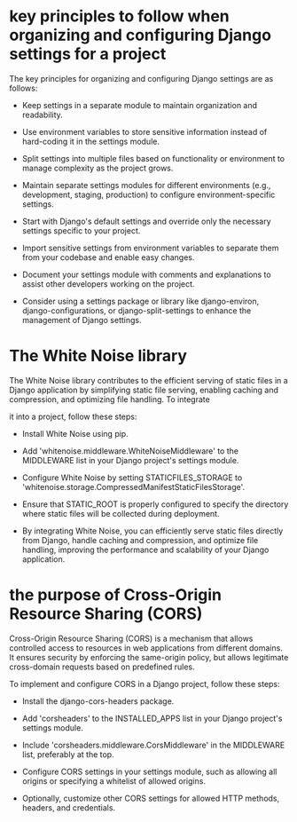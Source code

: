 # key principles to follow when organizing and configuring Django settings for a project


The key principles for organizing and configuring Django settings are as follows:

* Keep settings in a separate module to maintain organization and readability.

* Use environment variables to store sensitive information instead of hard-coding it in the settings module.

* Split settings into multiple files based on functionality or environment to manage complexity as the project grows.

* Maintain separate settings modules for different environments (e.g., development, staging, production) to configure environment-specific settings.

* Start with Django's default settings and override only the necessary settings specific to your project.

* Import sensitive settings from environment variables to separate them from your codebase and enable easy changes.

* Document your settings module with comments and explanations to assist other developers working on the project.

* Consider using a settings package or library like django-environ, django-configurations, or django-split-settings to enhance the management of Django settings.

# The White Noise library

The White Noise library contributes to the efficient serving of static files in a Django application by simplifying static file serving, enabling caching and compression, and optimizing file handling. To integrate 

it into a project, follow these steps:

* Install White Noise using pip.

* Add 'whitenoise.middleware.WhiteNoiseMiddleware' to the MIDDLEWARE list in your Django project's settings module.

* Configure White Noise by setting STATICFILES_STORAGE to 'whitenoise.storage.CompressedManifestStaticFilesStorage'.

* Ensure that STATIC_ROOT is properly configured to specify the directory where static files will be collected during deployment.

* By integrating White Noise, you can efficiently serve static files directly from Django, handle caching and compression, and optimize file handling, improving the performance and scalability of your Django application.

# the purpose of Cross-Origin Resource Sharing (CORS) 

Cross-Origin Resource Sharing (CORS) is a mechanism that allows controlled access to resources in web applications from different domains. It ensures security by enforcing the same-origin policy, but allows legitimate cross-domain requests based on predefined rules.

To implement and configure CORS in a Django project, follow these steps:

* Install the django-cors-headers package.

* Add 'corsheaders' to the INSTALLED_APPS list in your Django project's settings module.

* Include 'corsheaders.middleware.CorsMiddleware' in the MIDDLEWARE list, preferably at the top.

* Configure CORS settings in your settings module, such as allowing all origins or specifying a whitelist of allowed origins.

* Optionally, customize other CORS settings for allowed HTTP methods, headers, and credentials.